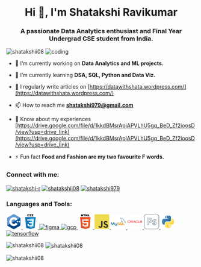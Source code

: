 <h1 align="center">Hi 👋, I'm Shatakshi Ravikumar</h1>
<h3 align="center">A passionate Data Analytics enthusiast and Final Year Undergrad CSE student from India.</h3>
<img align="right"  width="400" alt="coding" src="https://user-images.githubusercontent.com/74038190/236119160-976a0405-caa7-470c-9356-16d43402ea0a.gif">

<p align="left"> <img src="https://komarev.com/ghpvc/?username=shatakshii08&label=Profile%20views&color=0e75b6&style=flat" alt="shatakshii08" /> </p>

- 🔭 I’m currently working on **Data Analytics and ML projects.**

- 🌱 I’m currently learning **DSA, SQL, Python and Data Viz.**

- 📝 I regularly write articles on [https://datawithshata.wordpress.com/](https://datawithshata.wordpress.com/)

- 📫 How to reach me **shatakshi979@gmail.com**

- 📄 Know about my experiences [https://drive.google.com/file/d/1kkdBMsrApjAPVLhU5gq_BeD_Zf2ioosD/view?usp=drive_link](https://drive.google.com/file/d/1kkdBMsrApjAPVLhU5gq_BeD_Zf2ioosD/view?usp=drive_link)

- ⚡ Fun fact **Food and Fashion are my two favourite F words.**

<h3 align="left">Connect with me:</h3>
<p align="left">
<a href="https://linkedin.com/in/shatakshi-r" target="blank"><img align="center" src="https://raw.githubusercontent.com/rahuldkjain/github-profile-readme-generator/master/src/images/icons/Social/linked-in-alt.svg" alt="shatakshi-r" height="30" width="40" /></a>
<a href="https://www.codechef.com/users/shatakshii08" target="blank"><img align="center" src="https://cdn.jsdelivr.net/npm/simple-icons@3.1.0/icons/codechef.svg" alt="shatakshii08" height="30" width="40" /></a>
<a href="https://www.leetcode.com/shatakshi979" target="blank"><img align="center" src="https://raw.githubusercontent.com/rahuldkjain/github-profile-readme-generator/master/src/images/icons/Social/leet-code.svg" alt="shatakshi979" height="30" width="40" /></a>
</p>

<h3 align="left">Languages and Tools:</h3>
<p align="left"> <a href="https://www.w3schools.com/cpp/" target="_blank" rel="noreferrer"> <img src="https://raw.githubusercontent.com/devicons/devicon/master/icons/cplusplus/cplusplus-original.svg" alt="cplusplus" width="40" height="40"/> </a> <a href="https://www.w3schools.com/css/" target="_blank" rel="noreferrer"> <img src="https://raw.githubusercontent.com/devicons/devicon/master/icons/css3/css3-original-wordmark.svg" alt="css3" width="40" height="40"/> </a> <a href="https://www.figma.com/" target="_blank" rel="noreferrer"> <img src="https://www.vectorlogo.zone/logos/figma/figma-icon.svg" alt="figma" width="40" height="40"/> </a> <a href="https://cloud.google.com" target="_blank" rel="noreferrer"> <img src="https://www.vectorlogo.zone/logos/google_cloud/google_cloud-icon.svg" alt="gcp" width="40" height="40"/> </a> <a href="https://www.w3.org/html/" target="_blank" rel="noreferrer"> <img src="https://raw.githubusercontent.com/devicons/devicon/master/icons/html5/html5-original-wordmark.svg" alt="html5" width="40" height="40"/> </a> <a href="https://developer.mozilla.org/en-US/docs/Web/JavaScript" target="_blank" rel="noreferrer"> <img src="https://raw.githubusercontent.com/devicons/devicon/master/icons/javascript/javascript-original.svg" alt="javascript" width="40" height="40"/> </a> <a href="https://www.mysql.com/" target="_blank" rel="noreferrer"> <img src="https://raw.githubusercontent.com/devicons/devicon/master/icons/mysql/mysql-original-wordmark.svg" alt="mysql" width="40" height="40"/> </a> <a href="https://www.oracle.com/" target="_blank" rel="noreferrer"> <img src="https://raw.githubusercontent.com/devicons/devicon/master/icons/oracle/oracle-original.svg" alt="oracle" width="40" height="40"/> </a> <a href="https://www.photoshop.com/en" target="_blank" rel="noreferrer"> <img src="https://raw.githubusercontent.com/devicons/devicon/master/icons/photoshop/photoshop-line.svg" alt="photoshop" width="40" height="40"/> </a> <a href="https://www.python.org" target="_blank" rel="noreferrer"> <img src="https://raw.githubusercontent.com/devicons/devicon/master/icons/python/python-original.svg" alt="python" width="40" height="40"/> </a> <a href="https://www.tensorflow.org" target="_blank" rel="noreferrer"> <img src="https://www.vectorlogo.zone/logos/tensorflow/tensorflow-icon.svg" alt="tensorflow" width="40" height="40"/> </a> </p>

<p><img align="left" src="https://github-readme-stats.vercel.app/api/top-langs?username=shatakshii08&show_icons=true&locale=en&layout=compact" alt="shatakshii08" /></p>

<p>&nbsp;<img align="center" src="https://github-readme-stats.vercel.app/api?username=shatakshii08&show_icons=true&locale=en" alt="shatakshii08" /></p>

<p><img align="center" src="https://github-readme-streak-stats.herokuapp.com/?user=shatakshii08&" alt="shatakshii08" /></p>



